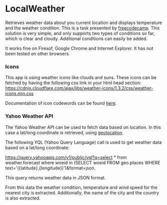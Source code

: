 # LocalWeather

Retrieves weather data about you current location and displays temperature and the weather condition. This is a task presented by [freecodecamp](https://www.freecodecamp.com/). This solution is very simple, and only supports two types of conditions so far, which is clear and cloudy. Additional conditions can easily be added.

It works fine on Firexof, Google Chrome and Internet Explorer. It has not been tested on other browsers. 

### Icons

This app is using weather icons like clouds and suns. These icons can be fetched by having the following css link in your html head section: https://cdnjs.cloudflare.com/ajax/libs/weather-icons/1.3.2/css/weather-icons.min.css

Documentation of icon codewords can be found [here](https://erikflowers.github.io/weather-icons/).

### Yahoo Weather API

The Yahoo Weather API can be used to fetch data based on location. In this case a lat/long coordinate is retrieved, using [geolocation](https://www.w3schools.com/html/html5_geolocation.asp). 

The following YQL (Yahoo Query Language) call is used to get weather data based on a lat/long coordinate:

https://query.yahooapis.com/v1/public/yql?q=select * from weather.forecast where woeid in (SELECT woeid FROM geo.places WHERE text='({latitude},{longitude})')&format=json.

This query returns weather data in JSON format. 

From this data the weather condition, temperature and wind speed for the nearest city is extracted. Additionally, the name of the city and the country is also extracted.
